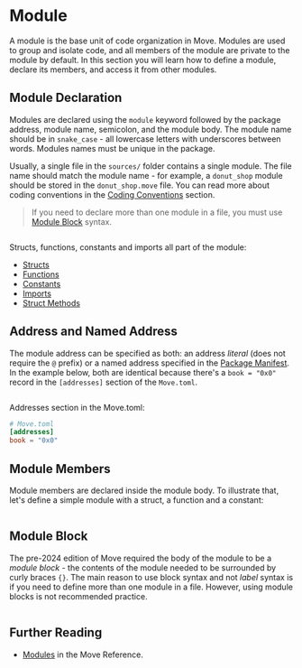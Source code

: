 # Module

<!--

Chapter: Base Syntax
Goal: Introduce module keyword.
Notes:
    - modules are the base unit of code organization
    - module members are private by default
    - types internal to the module have special access rules
    - only module can pack and unpack its types

 -->

A module is the base unit of code organization in Move. Modules are used to group and isolate code,
and all members of the module are private to the module by default. In this section you will learn
how to define a module, declare its members, and access it from other modules.

## Module Declaration

Modules are declared using the `module` keyword followed by the package address, module name,
semicolon, and the module body. The module name should be in `snake_case` - all lowercase letters
with underscores between words. Modules names must be unique in the package.

Usually, a single file in the `sources/` folder contains a single module. The file name should match
the module name - for example, a `donut_shop` module should be stored in the `donut_shop.move` file.
You can read more about coding conventions in the
[Coding Conventions](../guides/coding-conventions.md) section.

> If you need to declare more than one module in a file, you must use [Module Block](#module-block)
> syntax.

```move file=packages/samples/sources/move-basics/module-label.move anchor=module

```

Structs, functions, constants and imports all part of the module:

- [Structs](./struct.md)
- [Functions](./function.md)
- [Constants](./constants.md)
- [Imports](./importing-modules.md)
- [Struct Methods](./struct-methods.md)

## Address and Named Address

The module address can be specified as both: an address _literal_ (does not require the `@` prefix)
or a named address specified in the [Package Manifest](../concepts/manifest.md). In the example
below, both are identical because there's a `book = "0x0"` record in the `[addresses]` section of
the `Move.toml`.

```move file=packages/samples/sources/move-basics/module.move anchor=address_literal

```

Addresses section in the Move.toml:

```toml
# Move.toml
[addresses]
book = "0x0"
```

## Module Members

Module members are declared inside the module body. To illustrate that, let's define a simple module
with a struct, a function and a constant:

```move file=packages/samples/sources/move-basics/module-members.move anchor=members

```

## Module Block

The pre-2024 edition of Move required the body of the module to be a _module block_ - the contents
of the module needed to be surrounded by curly braces `{}`. The main reason to use block syntax and
not _label_ syntax is if you need to define more than one module in a file. However, using module
blocks is not recommended practice.

```move file=packages/samples/sources/move-basics/module.move anchor=members

```

## Further Reading

- [Modules](/reference/modules.html) in the Move Reference.
